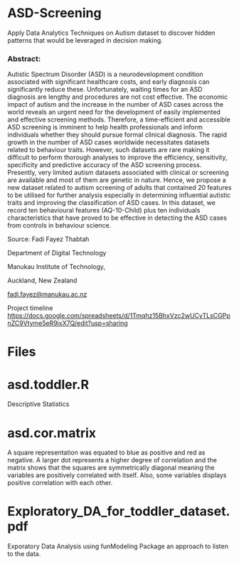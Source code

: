 # ASD-Screening
Apply Data Analytics Techniques on Autism dataset to discover hidden patterns that would be leveraged in decision making.

### Abstract: 
Autistic Spectrum Disorder (ASD) is a neurodevelopment  condition associated with significant healthcare costs, and early diagnosis can significantly reduce these. Unfortunately, waiting times for an ASD diagnosis are lengthy and procedures are not cost effective. The economic impact of autism and the increase in the number of ASD cases across the world reveals an urgent need for the development of easily implemented and effective screening methods. Therefore, a time-efficient and accessible ASD screening is imminent to help health professionals and inform individuals whether they should pursue formal clinical diagnosis.  The rapid growth in the number of ASD cases worldwide necessitates datasets related to behaviour traits. However, such datasets are rare making it difficult to perform thorough analyses to improve the efficiency, sensitivity, specificity and predictive accuracy of the ASD screening process. Presently, very limited autism datasets associated with clinical or screening are available and most of them are genetic in nature. Hence, we propose a new dataset related to autism screening of adults that contained 20 features to be utilised for further analysis especially in determining influential autistic traits and improving the classification of ASD cases. In this dataset, we record ten behavioural features (AQ-10-Child) plus ten individuals characteristics that have proved to be effective in detecting the ASD cases from controls in behaviour science. 

Source: Fadi Fayez Thabtah

Department of Digital Technology

Manukau Institute of Technology,

Auckland, New Zealand

fadi.fayez@manukau.ac.nz


Project timeline
https://docs.google.com/spreadsheets/d/1Tmqhz15BhxVzc2wUCyTLsCGPpnZC9Vtyme5eR9ixX7Q/edit?usp=sharing

# Files

# asd.toddler.R
Descriptive Statistics

# asd.cor.matrix

A square representation was equated to blue as positive and red as negative. A larger dot represents a higher degree of correlation and the matrix shows that the squares are symmetrically diagonal meaning the variables are positively correlated with itself. Also, some variables displays positive correlation with each other.

# Exploratory_DA_for_toddler_dataset.pdf

Exporatory Data Analysis using funModeling Package an approach to listen to the data.
